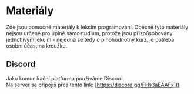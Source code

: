 # Materiály

Zde jsou pomocné materiály k lekcím programování. Obecně tyto materiály nejsou určené pro úplné samostudium, protože jsou přizpůsobovány jednotlivým lekcím - nejedná se tedy o plnohodnotný kurz, je potřeba osobní účast na kroužku.

## Discord
Jako komunikační platformu používáme Discord.   
Na server se připojíš přes tento link: [https://discord.gg/FHs3aEAAFx]() 